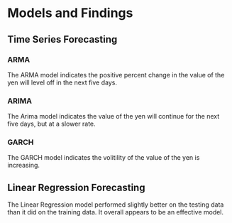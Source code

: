 # Models and Findings
## Time Series Forecasting
### ARMA
The ARMA model indicates the positive percent change in the value of the yen will level off in the next five days.
### ARIMA
The Arima model indicates the value of the yen will continue for the next five days, but at a slower rate.
### GARCH
The GARCH model indicates the volitility of the value of the yen is increasing.

## Linear Regression Forecasting
The Linear Regression model performed slightly better on the testing data than it did on the training data.  It overall appears to be an effective model.
